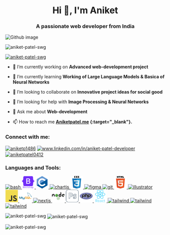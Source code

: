 <h1 align="center">Hi 👋, I'm Aniket</h1>
<h3 align="center">A passionate web developer from India</h3>

![Github image](https://user-images.githubusercontent.com/111775702/215590318-1350ad20-edcb-4f91-829d-6249ba179142.png)

<p align="left"> <img src="https://komarev.com/ghpvc/?username=aniket-patel-swg&label=Profile%20views&color=0e75b6&style=flat" alt="aniket-patel-swg" /> </p>

<p align="left"> <a href="https://github.com/ryo-ma/github-profile-trophy"><img src="https://github-profile-trophy.vercel.app/?username=aniket-patel-swg" alt="aniket-patel-swg" /></a> </p>

- 🔭 I’m currently working on **Advanced web-development project**

- 🌱 I’m currently learning **Working of Large Language Models & Basica of Neural Networks**

- 👯 I’m looking to collaborate on **Innovative project ideas for social good**

- 🤝 I’m looking for help with **Image Processing & Neural Networks**

- 💬 Ask me about **Web-development**

- 📫 How to reach me **[Aniketpatel.me](https://aniketpatel.me) {:target="_blank"}.**

<h3 align="left">Connect with me:</h3>
<p align="left">
<a href="https://twitter.com/aniketp1486" target="blank"><img align="center" src="https://raw.githubusercontent.com/rahuldkjain/github-profile-readme-generator/master/src/images/icons/Social/twitter.svg" alt="aniketp1486" height="30" width="40" /></a>
<a href="https://linkedin.com/in/www.linkedin.com/in/aniket-patel-developer" target="blank"><img align="center" src="https://raw.githubusercontent.com/rahuldkjain/github-profile-readme-generator/master/src/images/icons/Social/linked-in-alt.svg" alt="www.linkedin.com/in/aniket-patel-developer" height="30" width="40" /></a>
<a href="https://instagram.com/aniketpatel0412" target="blank"><img align="center" src="https://raw.githubusercontent.com/rahuldkjain/github-profile-readme-generator/master/src/images/icons/Social/instagram.svg" alt="aniketpatel0412" height="30" width="40" /></a>
</p>

<h3 align="left">Languages and Tools:</h3>
<p align="left"> <a href="https://www.gnu.org/software/bash/" target="_blank" rel="noreferrer"> <img src="https://www.vectorlogo.zone/logos/gnu_bash/gnu_bash-icon.svg" alt="bash" width="40" height="40"/> </a> <a href="https://getbootstrap.com" target="_blank" rel="noreferrer"> <img src="https://raw.githubusercontent.com/devicons/devicon/master/icons/bootstrap/bootstrap-plain-wordmark.svg" alt="bootstrap" width="40" height="40"/> </a> <a href="https://www.cprogramming.com/" target="_blank" rel="noreferrer"> <img src="https://raw.githubusercontent.com/devicons/devicon/master/icons/c/c-original.svg" alt="c" width="40" height="40"/> </a> <a href="https://www.chartjs.org" target="_blank" rel="noreferrer"> <img src="https://www.chartjs.org/media/logo-title.svg" alt="chartjs" width="40" height="40"/> </a> <a href="https://www.w3schools.com/css/" target="_blank" rel="noreferrer"> <img src="https://raw.githubusercontent.com/devicons/devicon/master/icons/css3/css3-original-wordmark.svg" alt="css3" width="40" height="40"/> </a> <a href="https://www.figma.com/" target="_blank" rel="noreferrer"> <img src="https://www.vectorlogo.zone/logos/figma/figma-icon.svg" alt="figma" width="40" height="40"/> </a> <a href="https://git-scm.com/" target="_blank" rel="noreferrer"> <img src="https://www.vectorlogo.zone/logos/git-scm/git-scm-icon.svg" alt="git" width="40" height="40"/> </a> <a href="https://www.w3.org/html/" target="_blank" rel="noreferrer"> <img src="https://raw.githubusercontent.com/devicons/devicon/master/icons/html5/html5-original-wordmark.svg" alt="html5" width="40" height="40"/> </a> <a href="https://www.adobe.com/in/products/illustrator.html" target="_blank" rel="noreferrer"> <img src="https://www.vectorlogo.zone/logos/adobe_illustrator/adobe_illustrator-icon.svg" alt="illustrator" width="40" height="40"/> </a> <a href="https://developer.mozilla.org/en-US/docs/Web/JavaScript" target="_blank" rel="noreferrer"> <img src="https://raw.githubusercontent.com/devicons/devicon/master/icons/javascript/javascript-original.svg" alt="javascript" width="40" height="40"/> </a> <a href="https://www.mysql.com/" target="_blank" rel="noreferrer"> <img src="https://raw.githubusercontent.com/devicons/devicon/master/icons/mysql/mysql-original-wordmark.svg" alt="mysql" width="40" height="40"/> </a> <a href="https://nextjs.org/" target="_blank" rel="noreferrer"> <img src="https://cdn.worldvectorlogo.com/logos/nextjs-2.svg" alt="nextjs" width="40" height="40"/> </a> <a href="https://nodejs.org" target="_blank" rel="noreferrer"> <img src="https://raw.githubusercontent.com/devicons/devicon/master/icons/nodejs/nodejs-original-wordmark.svg" alt="nodejs" width="40" height="40"/> </a> <a href="https://www.photoshop.com/en" target="_blank" rel="noreferrer"> <img src="https://raw.githubusercontent.com/devicons/devicon/master/icons/photoshop/photoshop-line.svg" alt="photoshop" width="40" height="40"/> </a> <a href="https://www.php.net" target="_blank" rel="noreferrer"> <img src="https://raw.githubusercontent.com/devicons/devicon/master/icons/php/php-original.svg" alt="php" width="40" height="40"/> </a> <a href="https://reactjs.org/" target="_blank" rel="noreferrer"> <img src="https://raw.githubusercontent.com/devicons/devicon/master/icons/react/react-original-wordmark.svg" alt="react" width="40" height="40"/> </a> <a href="https://tailwindcss.com/" target="_blank" rel="noreferrer"> <img src="https://www.vectorlogo.zone/logos/tailwindcss/tailwindcss-icon.svg" alt="tailwind" width="40" height="40"/> </a> 
</a> <a href="https://vercel.com/docs" target="_blank" rel="noreferrer"> <img src="https://encrypted-tbn0.gstatic.com/images?q=tbn:ANd9GcT0aaekWDJ-KIXy4GAI7946QGgMl0SeOKIz1jOA3Hb0&s" alt="tailwind" width="40" height="40"/> </a>
<a href="https://www.netlify.com/" target="_blank" rel="noreferrer"> <img src="https://cdn.freebiesupply.com/logos/large/2x/netlify-logo-svg-vector.svg" alt="tailwind" width="40" height="40"/> </a>
</p>

<p><img align="left" src="https://github-readme-stats.vercel.app/api/top-langs?username=aniket-patel-swg&show_icons=true&locale=en&layout=compact" alt="aniket-patel-swg" /></p>

<p>&nbsp;<img align="center" src="https://github-readme-stats.vercel.app/api?username=aniket-patel-swg&show_icons=true&locale=en" alt="aniket-patel-swg" /></p>

<p><img align="center" src="https://github-readme-streak-stats.herokuapp.com/?user=aniket-patel-swg&" alt="aniket-patel-swg" /></p>

